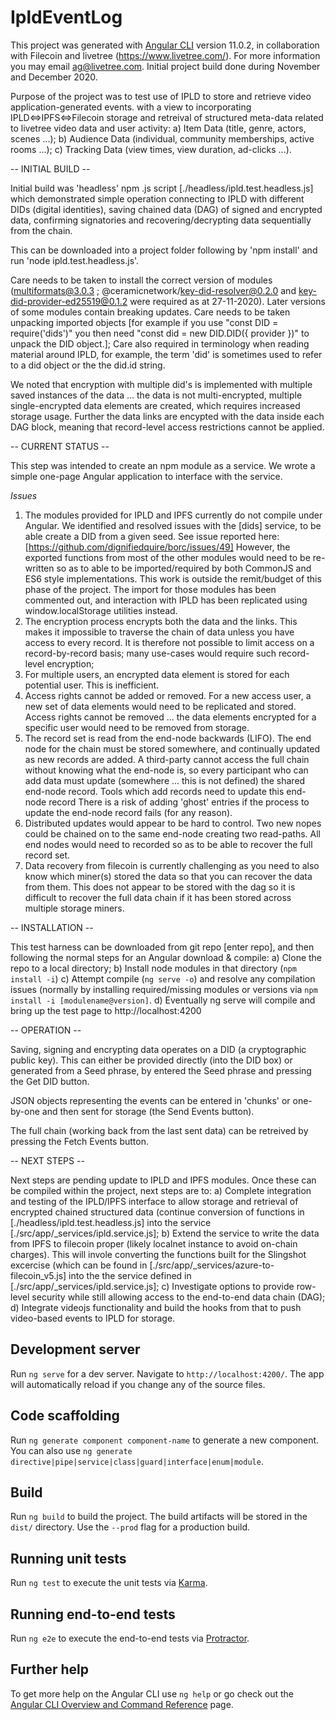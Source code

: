 # IpldEventLog

This project was generated with [Angular CLI](https://github.com/angular/angular-cli) version 11.0.2, in collaboration with Filecoin and livetree (https://www.livetree.com/). For more information you may email ag@livetree.com.
Initial project build done during November and December 2020.

Purpose of the project was to test use of IPLD to store and retrieve video application-generated events.
with a view to incorporating IPLD<=>IPFS<=>Filecoin storage and retreival of structured meta-data related to livetree video data and user activity:
a) Item Data (title, genre, actors, scenes ...);
b) Audience Data (individual, community memberships, active rooms ...);
c) Tracking Data (view times, view duration, ad-clicks ...).

-- INITIAL BUILD --

Initial build was 'headless' npm .js script [./headless/ipld.test.headless.js] which demonstrated simple operation connecting to IPLD with different DIDs (digital identities), saving chained data (DAG) of signed and encrypted data, confirming signatories and recovering/decrypting data sequentially from the chain.

This can be downloaded into a project folder following by 'npm install' and run 'node ipld.test.headless.js'.

Care needs to be taken to install the correct version of modules (multiformats@3.0.3 ; @ceramicnetwork/key-did-resolver@0.2.0 and key-did-provider-ed25519@0.1.2 were required as at 27-11-2020). Later versions of some modules contain breaking updates. 
Care needs to be taken unpacking imported objects [for example if you use "const DID = require('dids')" you then need "const did = new DID.DID({ provider })" to unpack the DID object.]; 
Care also required in terminology when reading material around IPLD, for example, the term 'did' is sometimes used to refer to a did object or the the did.id string.

We noted that encryption with multiple did's is implemented with multiple saved instances of the data ... the data is not multi-encrypted, multiple single-encrypted data elements are created,
which requires increased storage usage. Further the data links are encypted with the data inside each DAG block, meaning that record-level access restrictions cannot be applied.

-- CURRENT STATUS --

This step was intended to create an npm module as a service. We wrote a simple one-page Angular application to interface with the service.

*Issues*

1. The modules provided for IPLD and IPFS currently do not compile under Angular. We identified and  resolved issues with the [dids] service, to be able create a DID from a given seed. See issue reported here: [https://github.com/dignifiedquire/borc/issues/49]
However, the exported functions from most of the other modules would need to be re-written so as to able to be imported/required by both CommonJS and ES6 style implementations. This work is outside the remit/budget of this phase of the project. The import for those modules has been commented out, and interaction with IPLD has been replicated using window.localStorage utilities instead.
2. The encryption process encrypts both the data and the links. This makes it impossible to traverse the chain of data unless you have access to every record. It is therefore not possible to limit access on a record-by-record basis; many use-cases would require such record-level encryption;
3. For multiple users, an encrypted data element is stored for each potential user. This is inefficient.
4. Access rights cannot be added or removed. For a new access user, a new set of data elements would need to be replicated and stored. Access rights cannot be removed ... the data elements encrypted for a specific user would need to be removed from storage.
5. The record set is read from the end-node backwards (LIFO). The end node for the chain must be stored somewhere, and continually updated as new records are added. A third-party cannot access the full chain without knowing what the end-node is, so every participant who can add data must update (somewhere ... this is not defined) the shared end-node record. Tools which add records need to update this end-node record There is a risk of adding 'ghost' entries if the process to update the end-node record fails (for any reason).
6. Distributed updates would appear to be hard to control. Two new nopes could be chained on to the same end-node creating two read-paths. All end nodes would need to recorded so as to be able to recover the full record set.
7. Data recovery from filecoin is currently challenging as you need to also know which miner(s) stored the data so that you can recover the data from them. This does not appear to be stored with the dag so it is difficult to recover the full data chain if it has been stored across multiple storage miners. 


-- INSTALLATION --

This test harness can be downloaded from git repo [enter repo], and then following the normal steps for an Angular download & compile:
a) Clone the repo to a local directory;
b) Install node modules in that directory (`npm install -i`)
c) Attempt compile (`ng serve -o`) and resolve any compilation issues (normally by installing required/missing modules or versions via `npm install -i [modulename@version]`. 
d) Eventually ng serve will compile and bring up the test page to http://localhost:4200

-- OPERATION --

Saving, signing and encrypting data operates on a DID (a cryptographic public key). This can either be provided directly (into the DID box) or generated from a Seed phrase, by entered the
Seed phrase and pressing the Get DID button.

JSON objects representing the events can be entered in 'chunks' or one-by-one and then sent for storage (the Send Events button).

The full chain (working back from the last sent data) can be retreived by pressing the Fetch Events button.

-- NEXT STEPS --

Next steps are pending update to IPLD and IPFS modules. Once these can be compiled within the project, next steps are to:
a) Complete integration and testing of the IPLD/IPFS interface to allow storage and retrieval of encrypted chained structured data (continue conversion of functions in [./headless/ipld.test.headless.js] into the service [./src/app/_services/ipld.service.js];
b) Extend the service to write the data from IPFS to filecoin proper (likely localnet instance to avoid on-chain charges). This will invole converting the functions built for the Slingshot excercise
(which can be found in [./src/app/_services/azure-to-filecoin_v5.js] into the the service defined in [./src/app/_services/ipld.service.js];
c) Investigate options to provide row-level security while still allowing access to the end-to-end data chain (DAG);
d) Integrate videojs functionality and build the hooks from that to push video-based events to IPLD for storage.

## Development server

Run `ng serve` for a dev server. Navigate to `http://localhost:4200/`. The app will automatically reload if you change any of the source files.


## Code scaffolding

Run `ng generate component component-name` to generate a new component. You can also use `ng generate directive|pipe|service|class|guard|interface|enum|module`.

## Build

Run `ng build` to build the project. The build artifacts will be stored in the `dist/` directory. Use the `--prod` flag for a production build.

## Running unit tests

Run `ng test` to execute the unit tests via [Karma](https://karma-runner.github.io).

## Running end-to-end tests

Run `ng e2e` to execute the end-to-end tests via [Protractor](http://www.protractortest.org/).

## Further help

To get more help on the Angular CLI use `ng help` or go check out the [Angular CLI Overview and Command Reference](https://angular.io/cli) page.

